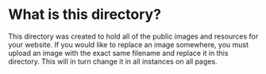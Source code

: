 # What is this directory?

This directory was created to hold all of the public images and resources for your website. If you would like to replace an image somewhere, you must upload an image with the exact same filename and replace it in this directory. This will in turn change it in all instances on all pages.